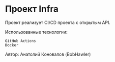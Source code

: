# Проект Infra
Проект реализует CI/CD проекта с открытым API.

Использованные технологии:
```
GitHub Actions
Docker
```

Автор:
Анатолий Коновалов (BobHawler)
